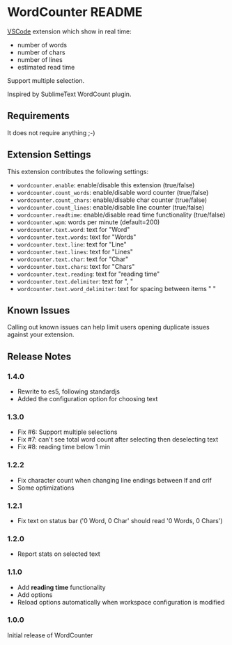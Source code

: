 # WordCounter README

[VSCode](https://code.visualstudio.com/) extension which show in real time:

* number of words
* number of chars
* number of lines
* estimated read time

Support multiple selection.

Inspired by SublimeText WordCount plugin.

## Requirements

It does not require anything ;-)

## Extension Settings

This extension contributes the following settings:

* `wordcounter.enable`: enable/disable this extension (true/false)
* `wordcounter.count_words`: enable/disable word counter (true/false)
* `wordcounter.count_chars`: enable/disable char counter (true/false)
* `wordcounter.count_lines`: enable/disable line counter (true/false)
* `wordcounter.readtime`: enable/disable read time functionality (true/false)
* `wordcounter.wpm`: words per minute (default=200)
* `wordcounter.text.word`: text for "Word"
* `wordcounter.text.words`: text for "Words"
* `wordcounter.text.line`: text for "Line"
* `wordcounter.text.lines`: text for "Lines"
* `wordcounter.text.char`: text for "Char"
* `wordcounter.text.chars`: text for "Chars"
* `wordcounter.text.reading`: text for "reading time"
* `wordcounter.text.delimiter`: text for ", "
* `wordcounter.text.word_delimiter`: text for spacing between items " "

## Known Issues

Calling out known issues can help limit users opening duplicate issues against your extension.

## Release Notes

### 1.4.0
 * Rewrite to es5, following standardjs
 * Added the configuration option for choosing text

### 1.3.0

* Fix #6: Support multiple selections
* Fix #7: can't see total word count after selecting then deselecting text
* Fix #8: reading time below 1 min

### 1.2.2

* Fix character count when changing line endings between lf and crlf
* Some optimizations

### 1.2.1

* Fix text on status bar ('0 Word, 0 Char' should read '0 Words, 0 Chars')

### 1.2.0

* Report stats on selected text

### 1.1.0

* Add **reading time** functionality
* Add options
* Reload options automatically when workspace configuration is modified

### 1.0.0

Initial release of WordCounter
